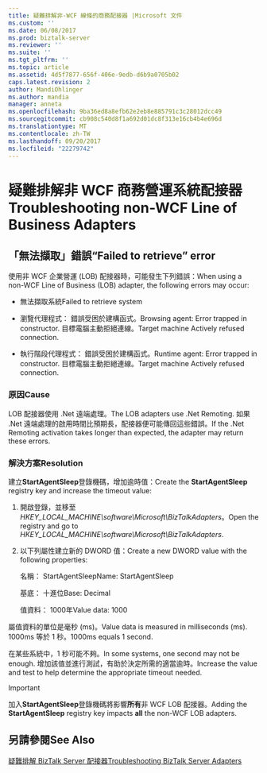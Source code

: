 ```yaml
---
title: 疑難排解非-WCF 線條的商務配接器 |Microsoft 文件
ms.custom: ''
ms.date: 06/08/2017
ms.prod: biztalk-server
ms.reviewer: ''
ms.suite: ''
ms.tgt_pltfrm: ''
ms.topic: article
ms.assetid: 4d5f7877-656f-406e-9edb-d6b9a0705b02
caps.latest.revision: 2
author: MandiOhlinger
ms.author: mandia
manager: anneta
ms.openlocfilehash: 9ba36ed8a8efb62e2eb8e885791c3c28012dcc49
ms.sourcegitcommit: cb908c540d8f1a692d01dc8f313e16cb4b4e696d
ms.translationtype: MT
ms.contentlocale: zh-TW
ms.lasthandoff: 09/20/2017
ms.locfileid: "22279742"
---
```

# <a name="troubleshooting-non-wcf-line-of-business-adapters"></a><span data-ttu-id="ed1fb-102">疑難排解非 WCF 商務營運系統配接器</span><span class="sxs-lookup"><span data-stu-id="ed1fb-102">Troubleshooting non-WCF Line of Business Adapters</span></span>
## <a name="failed-to-retrieve-error"></a><span data-ttu-id="ed1fb-103">「無法擷取」錯誤</span><span class="sxs-lookup"><span data-stu-id="ed1fb-103">“Failed to retrieve” error</span></span>  
 <span data-ttu-id="ed1fb-104">使用非 WCF 企業營運 (LOB) 配接器時，可能發生下列錯誤：</span><span class="sxs-lookup"><span data-stu-id="ed1fb-104">When using a non-WCF Line of Business (LOB) adapter, the following errors may occur:</span></span>  
  
-   <span data-ttu-id="ed1fb-105">無法擷取系統</span><span class="sxs-lookup"><span data-stu-id="ed1fb-105">Failed to retrieve system</span></span>  
  
-   <span data-ttu-id="ed1fb-106">瀏覽代理程式： 錯誤受困於建構函式。</span><span class="sxs-lookup"><span data-stu-id="ed1fb-106">Browsing agent: Error trapped in constructor.</span></span> <span data-ttu-id="ed1fb-107">目標電腦主動拒絕連線。</span><span class="sxs-lookup"><span data-stu-id="ed1fb-107">Target machine Actively refused connection.</span></span>  
  
-   <span data-ttu-id="ed1fb-108">執行階段代理程式： 錯誤受困於建構函式。</span><span class="sxs-lookup"><span data-stu-id="ed1fb-108">Runtime agent: Error trapped in constructor.</span></span> <span data-ttu-id="ed1fb-109">目標電腦主動拒絕連線。</span><span class="sxs-lookup"><span data-stu-id="ed1fb-109">Target machine Actively refused connection.</span></span>  
  
### <a name="cause"></a><span data-ttu-id="ed1fb-110">原因</span><span class="sxs-lookup"><span data-stu-id="ed1fb-110">Cause</span></span>  
 <span data-ttu-id="ed1fb-111">LOB 配接器使用 .Net 遠端處理。</span><span class="sxs-lookup"><span data-stu-id="ed1fb-111">The LOB adapters use .Net Remoting.</span></span> <span data-ttu-id="ed1fb-112">如果 .Net 遠端處理的啟用時間比預期長，配接器便可能傳回這些錯誤。</span><span class="sxs-lookup"><span data-stu-id="ed1fb-112">If the .Net Remoting activation takes longer than expected, the adapter may return these errors.</span></span>  
  
### <a name="resolution"></a><span data-ttu-id="ed1fb-113">解決方案</span><span class="sxs-lookup"><span data-stu-id="ed1fb-113">Resolution</span></span>  
 <span data-ttu-id="ed1fb-114">建立**StartAgentSleep**登錄機碼，增加逾時值：</span><span class="sxs-lookup"><span data-stu-id="ed1fb-114">Create the **StartAgentSleep** registry key and increase the timeout value:</span></span>  
  
1.  <span data-ttu-id="ed1fb-115">開啟登錄，並移至*HKEY_LOCAL_MACHINE\software\Microsoft\BizTalkAdapters*。</span><span class="sxs-lookup"><span data-stu-id="ed1fb-115">Open the registry and go to *HKEY_LOCAL_MACHINE\software\Microsoft\BizTalkAdapters*.</span></span>  
  
2.  <span data-ttu-id="ed1fb-116">以下列屬性建立新的 DWORD 值：</span><span class="sxs-lookup"><span data-stu-id="ed1fb-116">Create a new DWORD value with the following properties:</span></span>  
  
     <span data-ttu-id="ed1fb-117">名稱： StartAgentSleep</span><span class="sxs-lookup"><span data-stu-id="ed1fb-117">Name: StartAgentSleep</span></span>  
  
     <span data-ttu-id="ed1fb-118">基底： 十進位</span><span class="sxs-lookup"><span data-stu-id="ed1fb-118">Base: Decimal</span></span>  
  
     <span data-ttu-id="ed1fb-119">值資料： 1000年</span><span class="sxs-lookup"><span data-stu-id="ed1fb-119">Value data: 1000</span></span>  
  
 <span data-ttu-id="ed1fb-120">屬值資料的單位是毫秒 (ms)。</span><span class="sxs-lookup"><span data-stu-id="ed1fb-120">Value data is measured in milliseconds (ms).</span></span> <span data-ttu-id="ed1fb-121">1000ms 等於 1 秒。</span><span class="sxs-lookup"><span data-stu-id="ed1fb-121">1000ms equals 1 second.</span></span>  
  
 <span data-ttu-id="ed1fb-122">在某些系統中，1 秒可能不夠。</span><span class="sxs-lookup"><span data-stu-id="ed1fb-122">In some systems, one second may not be enough.</span></span> <span data-ttu-id="ed1fb-123">增加該值並進行測試，有助於決定所需的適當逾時。</span><span class="sxs-lookup"><span data-stu-id="ed1fb-123">Increase the value and test to help determine the appropriate timeout needed.</span></span>  
  
> [!IMPORTANT]
>  <span data-ttu-id="ed1fb-124">加入**StartAgentSleep**登錄機碼將影響**所有**非 WCF LOB 配接器。</span><span class="sxs-lookup"><span data-stu-id="ed1fb-124">Adding the **StartAgentSleep** registry key impacts **all** the non-WCF LOB adapters.</span></span>  
  
## <a name="see-also"></a><span data-ttu-id="ed1fb-125">另請參閱</span><span class="sxs-lookup"><span data-stu-id="ed1fb-125">See Also</span></span>  
 [<span data-ttu-id="ed1fb-126">疑難排解 BizTalk Server 配接器</span><span class="sxs-lookup"><span data-stu-id="ed1fb-126">Troubleshooting BizTalk Server Adapters</span></span>](../core/troubleshooting-biztalk-server-adapters.md)